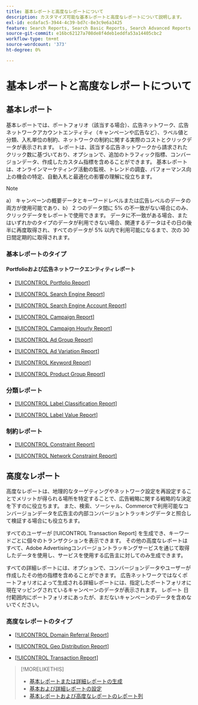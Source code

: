 ```yaml
---
title: 基本レポートと高度なレポートについて
description: カスタマイズ可能な基本レポートと高度なレポートについて説明します。
exl-id: ecdafac5-3944-4c39-bd7c-8e3c9e6a3425
feature: Search Reports, Search Basic Reports, Search Advanced Reports
source-git-commit: e16bc62127a708de8f4deb1eddfa53a14405cbc2
workflow-type: tm+mt
source-wordcount: '373'
ht-degree: 0%

---
```


# 基本レポートと高度なレポートについて

## 基本レポート

基本レポートでは、ポートフォリオ（該当する場合）、広告ネットワーク、広告ネットワークアカウントエンティティ（キャンペーンや広告など）、ラベル値と分類、入札単位の制約、ネットワークの制約に関する実際のコストとクリックデータが表示されます。 レポートは、該当する広告ネットワークから請求されたクリック数に基づいており、オプションで、追加のトラフィック指標、コンバージョンデータ、作成したカスタム指標を含めることができます。 基本レポートは、オンラインマーケティング活動の監視、トレンドの調査、パフォーマンス向上の機会の特定、自動入札と最適化の影響の理解に役立ちます。

>[!NOTE]
>
>a） キャンペーンの概要データとキーワードレベルまたは広告レベルのデータの両方が使用可能であり、b） 2 つのデータ間に 5% の不一致がない場合にのみ、クリックデータをレポートで使用できます。 データに不一致がある場合、またはいずれかのタイプのデータが利用できない場合、関連するデータはその日の後半に再度取得され、すべてのデータが 5% 以内で利用可能になるまで、次の 30 日間定期的に取得されます。

### 基本レポートのタイプ

#### Portfolioおよび広告ネットワークエンティティレポート

* [[!UICONTROL Portfolio Report]](/help/search-social-commerce/reports/management/basic-advanced/portfolio-report.md)

* [[!UICONTROL Search Engine Report]](/help/search-social-commerce/reports/management/basic-advanced/search-engine-report.md)

* [[!UICONTROL Search Engine Account Report]](/help/search-social-commerce/reports/management/basic-advanced/search-engine-account-report.md)

* [[!UICONTROL Campaign Report]](/help/search-social-commerce/reports/management/basic-advanced/campaign-report.md)

* [[!UICONTROL Campaign Hourly Report]](/help/search-social-commerce/reports/management/basic-advanced/campaign-hourly-report.md)

* [[!UICONTROL Ad Group Report]](/help/search-social-commerce/reports/management/basic-advanced/ad-group-report.md)

* [[!UICONTROL Ad Variation Report]](/help/search-social-commerce/reports/management/basic-advanced/ad-variation-report.md)

* [[!UICONTROL Keyword Report]](/help/search-social-commerce/reports/management/basic-advanced/keyword-report.md)

* [[!UICONTROL Product Group Report]](/help/search-social-commerce/reports/management/basic-advanced/product-group-report.md)

### 分類レポート

* [[!UICONTROL Label Classification Report]](/help/search-social-commerce/reports/management/basic-advanced/label-classification-report.md)

* [[!UICONTROL Label Value Report]](/help/search-social-commerce/reports/management/basic-advanced/label-value-report.md)

### 制約レポート

* [[!UICONTROL Constraint Report]](/help/search-social-commerce/reports/management/basic-advanced/constraint-report.md)

* [[!UICONTROL Network Constraint Report]](/help/search-social-commerce/reports/management/basic-advanced/network-constraint-report.md)

## 高度なレポート

高度なレポートは、地理的なターゲティングやネットワーク設定を再設定することでメリットが得られる場所を特定することで、広告戦略に関する戦略的な決定を下すのに役立ちます。 また、検索、ソーシャル、Commerceで利用可能なコンバージョンデータを広告主の内部コンバージョントラッキングデータと照合して検証する場合にも役立ちます。

すべてのユーザーが [!UICONTROL Transaction Report] を生成でき、キーワードごとに個々のトランザクションを表示できます。 その他の高度なレポートはすべて、Adobe Advertisingコンバージョントラッキングサービスを通じて取得したデータを使用し、サービスを使用する広告主に対してのみ生成できます。

すべての詳細レポートには、オプションで、コンバージョンデータやユーザーが作成したその他の指標を含めることができます。 広告ネットワークではなくポートフォリオによって生成される詳細レポートには、指定したポートフォリオに現在マッピングされているキャンペーンのデータが表示されます。 レポート
日付範囲内にポートフォリオにあったが、まだないキャンペーンのデータを含めないでください。

### 高度なレポートのタイプ

* [[!UICONTROL Domain Referral Report]](/help/search-social-commerce/reports/management/basic-advanced/domain-referral-report.md)

* [[!UICONTROL Geo Distribution Report]](/help/search-social-commerce/reports/management/basic-advanced/geo-distribution-report.md)

* [[!UICONTROL Transaction Report]](/help/search-social-commerce/reports/management/basic-advanced/transaction-report.md)

>[!MORELIKETHIS]
>
>* [ 基本レポートまたは詳細レポートの生成 ](/help/search-social-commerce/reports/management/basic-advanced/basic-advanced-report-generate.md)
>* [ 基本および詳細レポートの設定 ](/help/search-social-commerce/reports/management/basic-advanced/basic-advanced-report-settings.md)
>* [ 基本レポートおよび高度なレポートのレポート列 ](/help/search-social-commerce/reports/management/basic-advanced/basic-advanced-report-columns.md)
